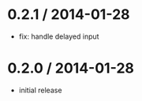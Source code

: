 
0.2.1 / 2014-01-28
==================

 * fix: handle delayed input

0.2.0 / 2014-01-28
==================

 * initial release